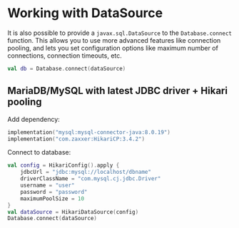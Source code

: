 # Working with DataSource

It is also possible to provide a `javax.sql.DataSource` to the `Database.connect` function. This allows you to use more advanced features like
connection pooling, and lets you set configuration options like maximum number of connections, connection timeouts, etc.

```kotlin
val db = Database.connect(dataSource)
```

## MariaDB/MySQL with latest JDBC driver + Hikari pooling

Add dependency:

```kotlin
implementation("mysql:mysql-connector-java:8.0.19")
implementation("com.zaxxer:HikariCP:3.4.2")
```

Connect to database:

```kotlin
val config = HikariConfig().apply {
    jdbcUrl = "jdbc:mysql://localhost/dbname"
    driverClassName = "com.mysql.cj.jdbc.Driver"
    username = "user"
    password = "password"
    maximumPoolSize = 10
}
val dataSource = HikariDataSource(config)
Database.connect(dataSource)
```
